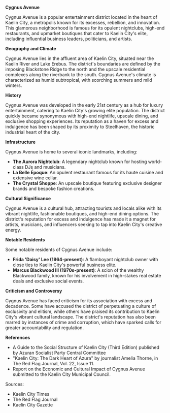 **Cygnus Avenue**

Cygnus Avenue is a popular entertainment district located in the heart of Kaelin City, a metropolis known for its excesses, rebellion, and innovation. This glamorous neighborhood is famous for its opulent nightclubs, high-end restaurants, and upmarket boutiques that cater to Kaelin City's elite, including influential business leaders, politicians, and artists.

**Geography and Climate**

Cygnus Avenue lies in the affluent area of Kaelin City, situated near the Kaelin River and Lake Erebus. The district's boundaries are defined by the imposing Blackstone Ridge to the north and the upscale residential complexes along the riverbank to the south. Cygnus Avenue's climate is characterized as humid subtropical, with scorching summers and mild winters.

**History**

Cygnus Avenue was developed in the early 21st century as a hub for luxury entertainment, catering to Kaelin City's growing elite population. The district quickly became synonymous with high-end nightlife, upscale dining, and exclusive shopping experiences. Its reputation as a haven for excess and indulgence has been shaped by its proximity to Steelhaven, the historic industrial heart of the city.

**Infrastructure**

Cygnus Avenue is home to several iconic landmarks, including:

* **The Aurora Nightclub**: A legendary nightclub known for hosting world-class DJs and musicians.
* **La Belle Époque**: An opulent restaurant famous for its haute cuisine and extensive wine cellar.
* **The Crystal Shoppe**: An upscale boutique featuring exclusive designer brands and bespoke fashion creations.

**Cultural Significance**

Cygnus Avenue is a cultural hub, attracting tourists and locals alike with its vibrant nightlife, fashionable boutiques, and high-end dining options. The district's reputation for excess and indulgence has made it a magnet for artists, musicians, and influencers seeking to tap into Kaelin City's creative energy.

**Notable Residents**

Some notable residents of Cygnus Avenue include:

* **Frida 'Daisy' Lee (1964-present)**: A flamboyant nightclub owner with close ties to Kaelin City's powerful business elite.
* **Marcus Blackwood III (1970s-present)**: A scion of the wealthy Blackwood family, known for his involvement in high-stakes real estate deals and exclusive social events.

**Criticism and Controversy**

Cygnus Avenue has faced criticism for its association with excess and decadence. Some have accused the district of perpetuating a culture of exclusivity and elitism, while others have praised its contribution to Kaelin City's vibrant cultural landscape. The district's reputation has also been marred by instances of crime and corruption, which have sparked calls for greater accountability and regulation.

**References**

* A Guide to the Social Structure of Kaelin City (Third Edition) published by Azuran Socialist Party Central Committee
* "Kaelin City: The Dark Heart of Azura" by journalist Amelia Thorne, in The Red Flag Journal, Vol. 22, Issue 11.
* Report on the Economic and Cultural Impact of Cygnus Avenue submitted to the Kaelin City Municipal Council.

Sources:

* Kaelin City Times
* The Red Flag Journal
* Kaelin City Gazette